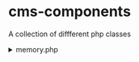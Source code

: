 # cms-components
A collection of diffferent php classes

<details><summary>memory.php</summary>

Description
```
A class to get informations about script memory usage
```

Properties (2)
```php
public int $rounded = 2;
public string $unit = 'MB';
```

Methods (12)
```php
private function divided() { ... };
private function unit() { ... };
public function usage() { ... };
public function usageWithUnit() { ... };
public function peak() { ... };
public function peakWithUnit() { ... };
public function allocate() { ... };
public function allocateWithUnit() { ... };
public function limit() { ... };
public function limitWithUnit() { ... };
public function inUse() { ... };
public function inUseWithUnit() { ... };
```
</details>

